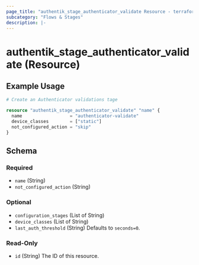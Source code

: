 ```yaml
---
page_title: "authentik_stage_authenticator_validate Resource - terraform-provider-authentik"
subcategory: "Flows & Stages"
description: |-
---
```


# authentik_stage_authenticator_validate (Resource)

## Example Usage

```terraform
# Create an Authenticator validations tage

resource "authentik_stage_authenticator_validate" "name" {
  name                  = "authenticator-validate"
  device_classes        = ["static"]
  not_configured_action = "skip"
}
```

<!-- schema generated by tfplugindocs -->
## Schema

### Required

- `name` (String)
- `not_configured_action` (String)

### Optional

- `configuration_stages` (List of String)
- `device_classes` (List of String)
- `last_auth_threshold` (String) Defaults to `seconds=0`.

### Read-Only

- `id` (String) The ID of this resource.
